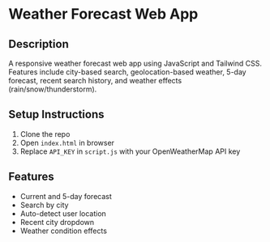 # Weather Forecast Web App

## Description
A responsive weather forecast web app using JavaScript and Tailwind CSS. Features include city-based search, geolocation-based weather, 5-day forecast, recent search history, and weather effects (rain/snow/thunderstorm).

## Setup Instructions
1. Clone the repo
2. Open `index.html` in browser
3. Replace `API_KEY` in `script.js` with your OpenWeatherMap API key

## Features
- Current and 5-day forecast
- Search by city
- Auto-detect user location
- Recent city dropdown
- Weather condition effects
